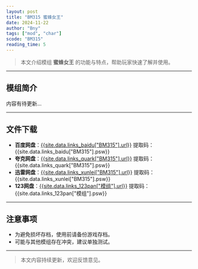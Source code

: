 ```yaml
---
layout: post
title: "BM315 蜜蜂女王"
date: 2024-11-22
author: "Bny"
tags: ["mod", "char"]
scode: "BM315"
reading_time: 5
---
```


> 本文介绍模组 **蜜蜂女王** 的功能与特点，帮助玩家快速了解并使用。

---

## 模组简介

内容有待更新...

---

## 文件下载
- **百度网盘**：[{{site.data.links_baidu["BM315"].url}}]({{site.data.links_baidu["BM315"].url}}) 提取码：{{site.data.links_baidu["BM315"].psw}}
- **夸克网盘**：[{{site.data.links_quark["BM315"].url}}]({{site.data.links_quark["BM315"].url}}) 提取码：{{site.data.links_quark["BM315"].psw}}
- **迅雷网盘**：[{{site.data.links_xunlei["BM315"].url}}]({{site.data.links_xunlei["BM315"].url}}) 提取码：{{site.data.links_xunlei["BM315"].psw}}
- **123网盘**：[{{site.data.links_123pan["模组"].url}}]({{site.data.links_123pan["模组"].url}}) 提取码：{{site.data.links_123pan["模组"].psw}}

---

## 注意事项
- 为避免损坏存档，使用前请备份游戏存档。
- 可能与其他模组存在冲突，建议单独测试。

---

> 本文内容持续更新，欢迎反馈意见。
